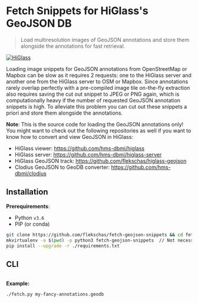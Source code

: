 # Fetch Snippets for HiGlass's GeoJSON DB

> Load multiresolution images of GeoJSON annotations and store them alongside the annotations for fast retrieval.

[![HiGlass](https://img.shields.io/badge/higlass-👍-red.svg?colorB=000000)](http://higlass.io)

Loading image snippets for GeoJSON annotations from OpenStreetMap or Mapbox can be slow as it requires 2 requests: one to the HiGlass server and another one from the HiGlass server to OSM or Mapbox. Since annotations rarely overlap perfectly with a pre-compiled image tile on-the-fly extraction also requires saving the cut out snippet to JPEG or PNG again, which is computationally heavy if the number of requested GeoJSON annotation snippets is high. To alleviate this problem you can cut out these snippets a priori and store them alongside the annotations.

**Note**: This is the source code for loading the GeoJSON annotations only! You might want to check out the following repositories as well if you want to know how to convert and view GeoJSON in HiGlass:

- HiGlass viewer: https://github.com/hms-dbmi/higlass
- HiGlass server: https://github.com/hms-dbmi/higlass-server
- HiGlass GeoJSON track: https://github.com/flekschas/higlass-geojson
- Clodius GeoJSON to GeoDB converter: https://github.com/hms-dbmi/clodius

## Installation

**Prerequirements**:

- Python `v3.6`
- PIP (or conda)

```bash
git clone https://github.com/flekschas/fetch-geojson-snippets && cd fetch-geojson-snippets
mkvirtualenv -a $(pwd) -p python3 fetch-geojson-snippets  // Not necessary but recommended
pip install --upgrade -r ./requirements.txt
```

## CLI

```bash
```

**Example:**

```
./fetch.py my-fancy-annotations.geodb
```
